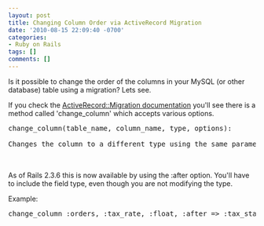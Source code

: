 ```yaml
---
layout: post
title: Changing Column Order via ActiveRecord Migration
date: '2010-08-15 22:09:40 -0700'
categories:
- Ruby on Rails
tags: []
comments: []
---
```

<p>Is it possible to change the order of the columns in your MySQL (or other database) table using a migration? Lets see.</p>
<p>If you check the <a href="http://api.rubyonrails.org/classes/ActiveRecord/Migration.html">ActiveRecord::Migration documentation</a> you'll see there is a method called 'change_column' which accepts various options.</p>
<pre>
<tt>change_column(table_name, column_name, type, options)</tt>:<br />
Changes the column to a different type using the same parameters as add_column<br />
</pre><br />
As of Rails 2.3.6 this is now available by using the :after option. You'll have to include the field type, even though you are not modifying the type.</p>
<p>Example:</p>
<pre class="brush:rails">
change_column :orders, :tax_rate, :float, :after => :tax_state<br />
</pre></p>
